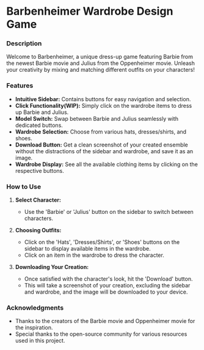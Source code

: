 # Barbenheimer Wardrobe Design Game

### Description

Welcome to Barbenheimer, a unique dress-up game featuring Barbie from the newest Barbie movie and Julius from the Oppenheimer movie. Unleash your creativity by mixing and matching different outfits on your characters!

### Features

* **Intuitive Sidebar:** Contains buttons for easy navigation and selection.
* **Click Functionality(WIP):** Simply click on the wardrobe items to dress up Barbie and Julius.
* **Model Switch:** Swap between Barbie and Julius seamlessly with dedicated buttons.
* **Wardrobe Selection:** Choose from various hats, dresses/shirts, and shoes.
* **Download Button:** Get a clean screenshot of your created ensemble without the distractions of the sidebar and wardrobe, and save it as an image.
* **Wardrobe Display:** See all the available clothing items by clicking on the respective buttons.

### How to Use

1. **Select Character:**
    * Use the 'Barbie' or 'Julius' button on the sidebar to switch between characters.
     
2. **Choosing Outfits:**
    * Click on the 'Hats', 'Dresses/Shirts', or 'Shoes' buttons on the sidebar to display available items in the wardrobe.
    * Click on an item in the wardrobe to dress the character.
     
3. **Downloading Your Creation:**
    * Once satisfied with the character's look, hit the 'Download' button.
    * This will take a screenshot of your creation, excluding the sidebar and wardrobe, and the image will be downloaded to your device.

### Acknowledgments

* Thanks to the creators of the Barbie movie and Oppenheimer movie for the inspiration.
* Special thanks to the open-source community for various resources used in this project.
